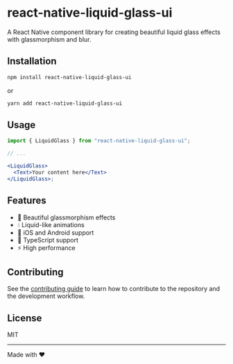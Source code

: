 # react-native-liquid-glass-ui

A React Native component library for creating beautiful liquid glass effects with glassmorphism and blur.

## Installation

```sh
npm install react-native-liquid-glass-ui
```

or

```sh
yarn add react-native-liquid-glass-ui
```

## Usage

```jsx
import { LiquidGlass } from "react-native-liquid-glass-ui";

// ...

<LiquidGlass>
  <Text>Your content here</Text>
</LiquidGlass>;
```

## Features

- 🎨 Beautiful glassmorphism effects
- 💧 Liquid-like animations
- 📱 iOS and Android support
- 🎯 TypeScript support
- ⚡ High performance

## Contributing

See the [contributing guide](CONTRIBUTING.md) to learn how to contribute to the repository and the development workflow.

## License

MIT

---

Made with ❤️
